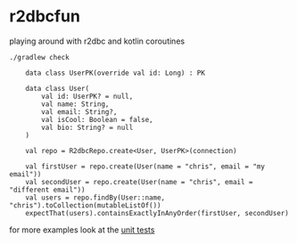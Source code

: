 # r2dbcfun
playing around with r2dbc and kotlin coroutines

`./gradlew check` 

```
    data class UserPK(override val id: Long) : PK
    
    data class User(
        val id: UserPK? = null,
        val name: String,
        val email: String?,
        val isCool: Boolean = false,
        val bio: String? = null
    )

    val repo = R2dbcRepo.create<User, UserPK>(connection)

    val firstUser = repo.create(User(name = "chris", email = "my email"))
    val secondUser = repo.create(User(name = "chris", email = "different email"))
    val users = repo.findBy(User::name, "chris").toCollection(mutableListOf())
    expectThat(users).containsExactlyInAnyOrder(firstUser, secondUser)

```

for more examples look at the [unit tests](src/test/kotlin/r2dbcfun/R2dbcRepoTest.kt)
